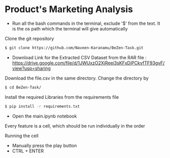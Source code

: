 # Product's Marketing Analysis

* Run all the bash commands in the terminal, exclude '$' from the text. It is the os path which the terminal will give automatically

Clone the git repository
```bash
$ git clone https://github.com/Naveen-Karanamu/BeZen-Task.git
```

- Download Link for the Extracted CSV Dataset from the RAR file : https://drive.google.com/file/d/1JWUxzO2XjReei3sKFxDjPCkvfTF93gvF/view?usp=sharing

Download the file.csv in the same directory. Change the directory by 
```bash
$ cd BeZen-Task/
```

Install the required Libraries from the requirements file
```bash
$ pip install -r requirements.txt
```

* Open the main.ipynb notebook

Every feature is a cell, which should be run individually in the order

Running the cell
* Manually press the play button
* CTRL + ENTER


